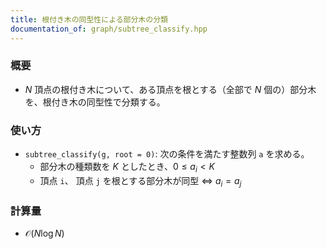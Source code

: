 ```yaml
---
title: 根付き木の同型性による部分木の分類
documentation_of: graph/subtree_classify.hpp
---
```


### 概要
- $N$ 頂点の根付き木について、ある頂点を根とする（全部で $N$ 個の）部分木を、根付き木の同型性で分類する。
  
### 使い方
- `subtree_classify(g, root = 0)`: 次の条件を満たす整数列 `a` を求める。
  - 部分木の種類数を $K$ としたとき、$0\leq a_i \lt K$
  - 頂点 `i`、 頂点 `j` を根とする部分木が同型 $\iff$ $a_i = a_j$

### 計算量
- $\mathcal{O}(N \log N)$
